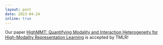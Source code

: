 ```yaml
---
layout: post
date: 2023-04-24
inline: true
---
```


Our paper [HighMMT: Quantifying Modality and Interaction Heterogeneity for High-Modality Representation Learning](https://arxiv.org/abs/2203.01311) is accepted by TMLR!
